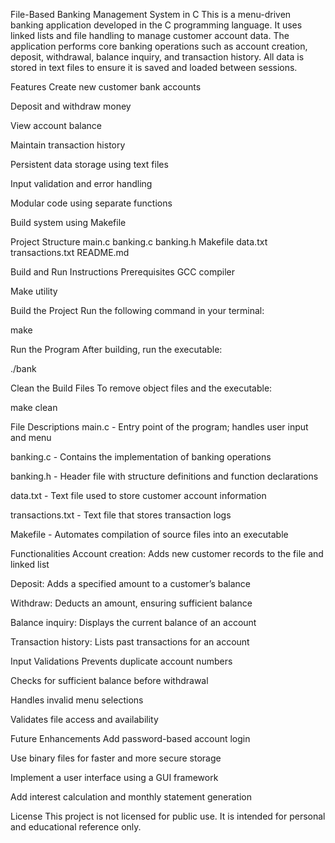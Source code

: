File-Based Banking Management System in C
This is a menu-driven banking application developed in the C programming language. It uses linked lists and file handling to manage customer account data. The application performs core banking operations such as account creation, deposit, withdrawal, balance inquiry, and transaction history. All data is stored in text files to ensure it is saved and loaded between sessions.

Features
Create new customer bank accounts

Deposit and withdraw money

View account balance

Maintain transaction history

Persistent data storage using text files

Input validation and error handling

Modular code using separate functions

Build system using Makefile

Project Structure
main.c
banking.c
banking.h
Makefile
data.txt
transactions.txt
README.md

Build and Run Instructions
Prerequisites
GCC compiler

Make utility

Build the Project
Run the following command in your terminal:

make

Run the Program
After building, run the executable:

./bank

Clean the Build Files
To remove object files and the executable:

make clean

File Descriptions
main.c - Entry point of the program; handles user input and menu

banking.c - Contains the implementation of banking operations

banking.h - Header file with structure definitions and function declarations

data.txt - Text file used to store customer account information

transactions.txt - Text file that stores transaction logs

Makefile - Automates compilation of source files into an executable

Functionalities
Account creation: Adds new customer records to the file and linked list

Deposit: Adds a specified amount to a customer’s balance

Withdraw: Deducts an amount, ensuring sufficient balance

Balance inquiry: Displays the current balance of an account

Transaction history: Lists past transactions for an account

Input Validations
Prevents duplicate account numbers

Checks for sufficient balance before withdrawal

Handles invalid menu selections

Validates file access and availability

Future Enhancements
Add password-based account login

Use binary files for faster and more secure storage

Implement a user interface using a GUI framework

Add interest calculation and monthly statement generation

License
This project is not licensed for public use. It is intended for personal and educational reference only.

